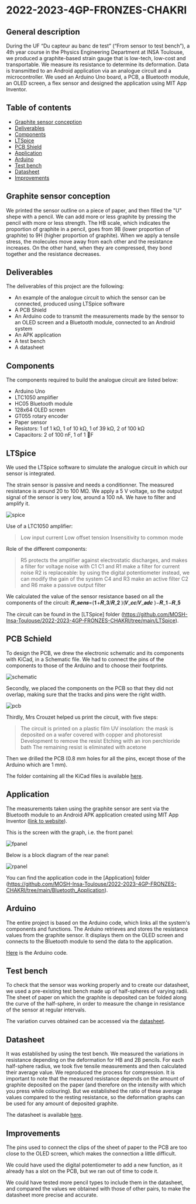# 2022-2023-4GP-FRONZES-CHAKRI
## General description

During the UF “Du capteur au banc de test” (“From sensor to test bench”), a 4th year course in the Physics Engineering Department at INSA Toulouse, we produced a graphite-based strain gauge that is low-tech, low-cost and transportable. We measure its resistance to determine its deformation. Data is transmitted to an Android application via an analogue circuit and a microcontroller. We used an Arduino Uno board, a PCB, a Bluetooth module, an OLED screen, a flex sensor and designed the application using MIT App Inventor. 

## Table of contents
* [Graphite sensor conception](#concep)
* [Deliverables](#deliv)
* [Components](#comp)
* [LTSpice](#spice)
* [PCB Shield](#pcb)
* [Application](#app)
* [Arduino](#ard)
* [Test bench](#bench)
* [Datasheet](#data)
* [Improvements](#improv)

<div id='concep'/>

## Graphite sensor conception

We printed the sensor outline on a piece of paper, and then filled the "U" shepe with a pencil. We can add more or less graphite by pressing the pencil with more or less strength. The HB scale, which indicates the proportion of graphite in a pencil, goes from 9B (lower proportion of graphite) to 9H (higher proportion of graphite). When we apply a tensile stress, the molecules move away from each other and the resistance increases. On the other hand, when they are compressed, they bond together and the resistance decreases.

<div id='deliv'/>

## Deliverables

The deliverables of this project are the following:

* An example of the analogue circuit to which the sensor can be connected, produced using LTSpice software
* A PCB Shield
* An Arduino code to transmit the measurements made by the sensor to an OLED screen and a Bluetooth module, connected to an Android system
* An APK application
* A test bench
* A datasheet

<div id='comp'/>

## Components

The components required to build the analogue circuit are listed below:

* Arduino Uno
* LTC1050 amplifier
* HC05 Bluetooth module
* 128x64 OLED screen
* GT055 rotary encoder
* Paper sensor
* Resistors: 1 of 1 kΩ, 1 of 10 kΩ, 1 of 39 kΩ, 2 of 100 kΩ
* Capacitors: 2 of 100 nF, 1 of 1 F

<div id='spice'/>

## LTSpice

We used the LTSpice software to simulate the analogue circuit in which our sensor is integrated.

The strain sensor is passive and needs a conditionner. The measured resistance is around 20 to 100 MΩ. We apply a 5 V voltage, so the output signal of the sensor is very low, around a 100 nA. We have to filter and amplify it.

![spice](https://github.com/MOSH-Insa-Toulouse/2022-2023-4GP-FRONZES-CHAKRI/blob/main/LTSpice/Circuit%20LTSpice.PNG)

Use of a LTC1050 amplifier:
> Low input current
> Low offset tension
> Insensitivity to common mode

Role of the different components:
> R5 protects the amplifier against electrostatic discharges, and makes a filter for voltage noise with C1
> C1 and R1 make a filter for current noise
> R2 is replaceable: by using the digital potentiometer instead, we can modify the gain of the system
> C4 and R3 make an active filter
> C2 and R6 make a passive output filter

We calculated the value of the sensor resistance based on all the components of the circuit: 𝑹_𝒔𝒆𝒏𝒔=(𝟏+𝑹_𝟑/𝑹_𝟐 )(𝑽_𝒄𝒄/𝑽_𝒂𝒅𝒄 )−𝑹_𝟏−𝑹_𝟓

The circuit can be found in the [LTSpice] folder (https://github.com/MOSH-Insa-Toulouse/2022-2023-4GP-FRONZES-CHAKRI/tree/main/LTSpice).

<div id='pcb'/>

## PCB Schield

To design the PCB, we drew the electronic schematic and its components with KiCad, in a Schematic file. We had to connect the pins of the components to those of the Arduino and to choose their footprints.

![schematic](https://github.com/MOSH-Insa-Toulouse/2022-2023-4GP-FRONZES-CHAKRI/blob/main/KiCad/KiCad_sch%C3%A9matique.png)

Secondly, we placed the components on the PCB so that they did not overlap, making sure that the tracks and pins were the right width.

![pcb](https://github.com/MOSH-Insa-Toulouse/2022-2023-4GP-FRONZES-CHAKRI/blob/main/KiCad/KiCad_PCB.png)

Thirdly, Mrs Crouzet helped us print the circuit, with five steps:
> The circuit is printed on a plastic film
> UV insolation: the mask is deposited on a wafer covered with copper and photoresist
> Development to remove the resist
> Etching with an iron perchloride bath
> The remaining resist is eliminated with acetone

Then we drilled the PCB (0.8 mm holes for all the pins, except those of the Arduino which are 1 mm).

The folder containing all the KiCad files is available [here](https://github.com/MOSH-Insa-Toulouse/2022-2023-4GP-FRONZES-CHAKRI/tree/main/KiCad).

<div id='app'/>

## Application

The measurements taken using the graphite sensor are sent via the Bluetooth module to an Android APK application created using MIT App Inventor ([link to website](https://appinventor.mit.edu/)).

This is the screen with the graph, i.e. the front panel:

![fpanel](https://github.com/MOSH-Insa-Toulouse/2022-2023-4GP-FRONZES-CHAKRI/blob/main/Bluetooth_Application/Front_Panel.jpg)

Below is a block diagram of the rear panel:

![rpanel](https://github.com/MOSH-Insa-Toulouse/2022-2023-4GP-FRONZES-CHAKRI/blob/main/Bluetooth_Application/Back_Panel.PNG)

You can find the application code in the [Application] folder (https://github.com/MOSH-Insa-Toulouse/2022-2023-4GP-FRONZES-CHAKRI/tree/main/Bluetooth_Application).

<div id='ard'/>

## Arduino

The entire project is based on the Arduino code, which links all the system's components and functions. The Arduino retrieves and stores the resistance values from the graphite sensor. It displays them on the OLED screen and connects to the Bluetooth module to send the data to the application.

[Here](https://github.com/MOSH-Insa-Toulouse/2022-2023-4GP-FRONZES-CHAKRI/tree/main/Arduino_Program) is the Arduino code.

<div id='bench'/>

## Test bench

To check that the sensor was working properly and to create our datasheet, we used a pre-existing test bench made up of half-spheres of varying radii. The sheet of paper on which the graphite is deposited can be folded along the curve of the half-sphere, in order to measure the change in resistance of the sensor at regular intervals.

The variation curves obtained can be accessed via the [datasheet](https://github.com/MOSH-Insa-Toulouse/2022-2023-4GP-FRONZES-CHAKRI/blob/main/Datasheet/Datasheet.pdf).

<div id='data'/>

## Datasheet

It was established by using the test bench. We measured the variations in resistance depending on the deformation for HB and 2B pencils. For each half-sphere radius, we took five tensile measurements and then calculated their average value. We reproduced the process for compression. It is important to note that the measured resistance depends on the amount of graphite deposited on the paper (and therefore on the intensity with which you press while colouring). But we established the ratio of these average values compared to the resting resistance, so the deformation graphs can be used for any amount of deposited graphite.

The datasheet is available [here](https://github.com/MOSH-Insa-Toulouse/2022-2023-4GP-FRONZES-CHAKRI/blob/main/Datasheet/Datasheet.pdf).

<div id='improv'/>

## Improvements

The pins used to connect the clips of the sheet of paper to the PCB are too close to the OLED screen, which makes the connection a little difficult.

We could have used the digital potentiometer to add a new function, as it already has a slot on the PCB, but we ran out of time to code it.

We could have tested more pencil types to include them in the datasheet, and compared the values we obtained with those of other pairs, to make the datasheet more precise and accurate.


